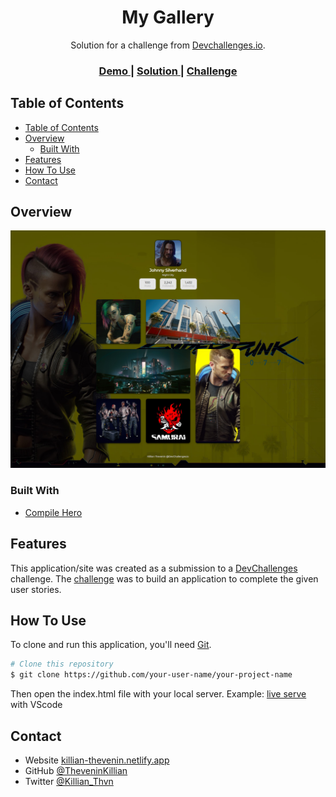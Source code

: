 <h1 align="center">My Gallery</h1>

<div align="center">
   Solution for a challenge from  <a href="http://devchallenges.io" target="_blank">Devchallenges.io</a>.
</div>

<div align="center">
  <h3>
    <a href="https://challenges-killian.vercel.app/Gallery/index.html">
      Demo
    </a>
    <span> | </span>
    <a href="https://devchallenges.io/solutions/taENnCbeMFxKcpWGcpXe">
      Solution
    </a>
    <span> | </span>
    <a href="https://devchallenges.io/challenges/gcbWLxG6wdennelX7b8I">
      Challenge
    </a>
  </h3>
</div>

## Table of Contents

- [Table of Contents](#table-of-contents)
- [Overview](#overview)
  - [Built With](#built-with)
- [Features](#features)
- [How To Use](#how-to-use)
- [Contact](#contact)
  
## Overview

<div align='center'>
  <img src='./public/img/screen.png' width='675'>
</div>

### Built With

- [Compile Hero](https://github.com/Wscats/compile-hero)

## Features

This application/site was created as a submission to a [DevChallenges](https://devchallenges.io/challenges) challenge. The [challenge](https://devchallenges.io/challenges/gcbWLxG6wdennelX7b8I) was to build an application to complete the given user stories.


## How To Use

To clone and run this application, you'll need [Git](https://git-scm.com).

```bash
# Clone this repository
$ git clone https://github.com/your-user-name/your-project-name
```

Then open the index.html file with your local server. Example: [live serve](https://marketplace.visualstudio.com/items?itemName=ritwickdey.LiveServer) with VScode

## Contact

- Website [killian-thevenin.netlify.app](https://killian-thevenin.netlify.app/)
- GitHub [@TheveninKillian](https://github.com/TheveninKillian)
- Twitter [@Killian_Thvn](https://twitter.com/Killian_Thvn)
